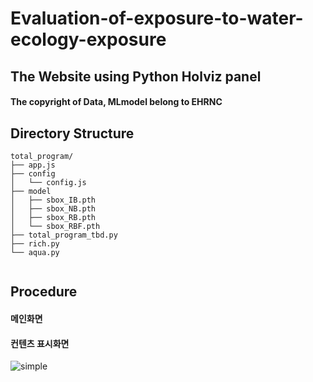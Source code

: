 # Evaluation-of-exposure-to-water-ecology-exposure

## The Website using Python Holviz panel 

#### The copyright of Data, MLmodel belong to EHRNC

## Directory Structure
```
total_program/
├── app.js
├── config
│   └── config.js
├── model
│   ├── sbox_IB.pth
│   ├── sbox_NB.pth
│   ├── sbox_RB.pth
│   └── sbox_RBF.pth
├── total_program_tbd.py
├── rich.py
└── aqua.py


```
## Procedure

#### 메인화면

#### 컨텐츠 표시화면 

![simple](https://user-images.githubusercontent.com/29397382/234165076-e2ed8f9f-a4ec-4948-86b8-60f1dbafad4d.png)



